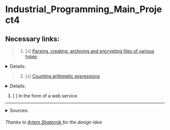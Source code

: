 # Industrial_Programming_Main_Project4
## Necessary links:
>1. [x] [Parsing, creating, archiving and encrypting files of various types](https://github.com/Davidoose/Industrial_Programming_Main_Project/tree/master/src/main/java/org/example/fileProcessing)
<details>
    <summary>Details:</summary>
    
   #### Parsing and writing
   * [x] [.json](https://github.com/Davidoose/Industrial_Programming_Main_Project/blob/master/src/main/java/org/example/fileProcessing/JSONparser.java)
   * [x] [.xml](https://github.com/Davidoose/Industrial_Programming_Main_Project/blob/master/src/main/java/org/example/fileProcessing/XMLparser.java)
   * [x] [.txt](https://github.com/Davidoose/Industrial_Programming_Main_Project/blob/master/src/main/java/org/example/fileProcessing/TXTparser.java)
   #### Encryption
   * [x] [.zip](https://github.com/Davidoose/Industrial_Programming_Main_Project/blob/master/src/main/java/org/example/fileProcessing/JSONparser.java)
   #### 
   * [x] DES/ECB/PKCS5Padding
  </details>
  
  >2. [x] [Counting arithmetic expressions](https://github.com/Davidoose/Industrial_Programming_Main_Project/blob/master/src/main/java/org/example/expProcessing/ProccesExp.java)
 
 <details>
    <summary>Details:</summary>
    
   #### Parsing expressions
   * [x] [Own implementation](https://github.com/Davidoose/Industrial_Programming_Main_Project/blob/master/src/main/java/org/example/expProcessing/ProccesExp.java)
   * [x] [Library "exp4j"](https://github.com/Davidoose/Industrial_Programming_Main_Project/blob/master/src/main/java/org/example/expProcessing/ProccesExpByLib.java)
  </details>
  
  3. [ ] In the form of a web service
---
<details>
    <summary>Sources:</summary>
    * [Parse HTML](https://www.youtube.com/watch?v=ONfqhT_oua4)
</details>
 
 ###### Thanks to [Artem Shaternik](https://github.com/ArtsiomShatsernik/3rd-semester-java-project) for the design idea

